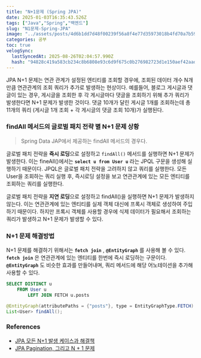 ```yaml
---
title: "N+1문제 (Spring JPA)"
date: 2025-01-03T16:35:43.526Z
tags: ["Java","Spring","백엔드"]
slug: "N1문제-Spring-JPA"
image: "../assets/posts/4d6b1dd7d48f00239f56a8f4e77d35973018b4fd70a7b595f0d9dc0233c6aa51.png"
categories: 공부
toc: true
velogSync:
  lastSyncedAt: 2025-08-26T02:04:57.990Z
  hash: "94828c419a583cb234c8b6808e93c6d9f675c0b276982723d1e150aef42aadd1"
---
```


JPA N+1 문제는 연관 관계가 설정된 엔티티를 조회할 경우에, 조회된 데이터 개수 N개 만큼 연관관계의 조회 쿼리가 추가로 발생하는 현상이다. 예를들어, 블로그 게시글과 댓글이 있는 경우, 게시글을 조회한 후 각 게시글마다 댓글을 조회하기 위해 추가 쿼리가 발생한다면 N+1 문제가 발생한 것이다. 댓글 10개가 달린 게시글 1개를 조회하는데 총 11개의 쿼리 (게시글 1개 조회 + 각 게시글의 댓글 조회 10개)가 실행된다.

### findAll 메서드의 글로벌 패치 전략 별 N+1 문제 상황
> Spring Data JAP에서 제공하는 findAll 메서드의 경우다.

글로벌 패치 전략을 **즉시 로딩**으로 설정하고 `findAll()` 메서드를 실행하면 N+1 문제가 발생한다. 이는 fineAll()에서는 **`select u from User u`** 라는 JPQL 구문을 생성해 실행하기 때문이다. JPQL은 글로벌 패치 전략을 고려하지 않고 쿼리를 실행한다. 모든 User을 조회하는 쿼리 실행 후, 즉시로딩 설정을 보고 연관관계에 있는 모든 엔티티를 조회하는 쿼리를 실행한다.

글로벌 패치 전략을 **지연 로딩**으로 설정하고 findAll()을 실행하면 N+1 문제가 발생하지 않는다. 이는 연관관계에 있는 엔티티를 실제 객체 대신에 프록시 객체로 생성하여 주입하기 때문이다. 하지만 프록시 객체를 사용할 경우에 식제 데이터가 필요해서 조회하는 쿼리가 발생하고 N+1 문제가 발생할 수 있다.

### N+1 문제 해결방법
N+1 문제를 해결하기 위해서는 **`fetch join`** , **`@EntityGraph`** 를 사용해 볼 수 있다. **`fetch join`** 은 연관관계에 있는 엔티티를 한번에 즉시 로딩하는 구문이다. **`@EntityGraph`** 도 비슷한 효과를 만들어내며, 쿼리 메서드에 해당 어노테이션을 추가해 사용할 수 있다.

```sql
SELECT DISTINCT u
	FROM User u
    	LEFT JOIN FETCH u.posts
```

```java
@EntityGraph(attributePaths = {"posts"}, type = EntityGraphType.FETCH)
List<User> findAll();
```

### References
- [JPA 모든 N+1 발생 케이스과 해결책
](https://velog.io/@jinyoungchoi95/JPA-%EB%AA%A8%EB%93%A0-N1-%EB%B0%9C%EC%83%9D-%EC%BC%80%EC%9D%B4%EC%8A%A4%EA%B3%BC-%ED%95%B4%EA%B2%B0%EC%B1%85)
- [JPA Pagination, 그리고 N + 1 문제
](https://tecoble.techcourse.co.kr/post/2021-07-26-jpa-pageable/)